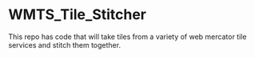 # WMTS_Tile_Stitcher
This repo has code that will take tiles from a variety of web mercator tile services and stitch them together. 
